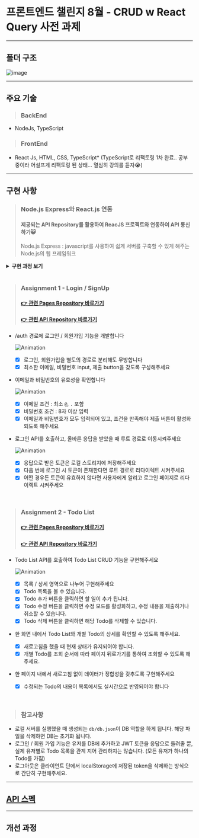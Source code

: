 # 프론트엔드 챌린지 8월 - CRUD w React Query 사전 과제
* * *

## 폴더 구조
![image](https://user-images.githubusercontent.com/66938939/183501171-483f465a-eecd-470e-a889-4c9c504cff47.png)

* * *
## 주요 기술
> ### BackEnd
- NodeJs, TypeScript
> ### FrontEnd
- React Js, HTML, CSS, TypeScript* (TypeScript로 리팩토링 1차 완료.. 공부 중이라 어설프게 리팩토링 된 상태... 열심히 강의를 듣자😭)
* * *

## 구현 사항
> ### Node.js Express와 React.js 연동
> #### 제공되는 API Repository를 활용하여 ReacJS 프로젝트와 연동하여 API 통신하기😺
> Node.js Express : javascript를 사용하여 쉽게 서버를 구축할 수 있게 해주는 Node.js의 웹 프레임워크
<details>
    <summary><strong>구현 과정 보기</strong></summary>
    
1. 기본 세팅
    - 폴더 구조는 프론트 단을 맡는 client와 API Repository가 들어갈 server로 구성한다. 메인 폴더에서 명령어를 통해 'client' 이름의 리액트 프로젝트를 만들고 express와 concurrently를 차례로 설치한다. 
    
    ❓ concurrently : 리액트 서버와 노드 서버를 동시에 실행하기 위한 모듈
    
    ```javascript
    yarn create react-app client --template typescript
    yarn add express
    yarn addd concurrently
    ```
    
    - server 폴더를 만들고 API Repository를 옮긴다. cd 명령어를 통해 server 폴더로 접근한 후 yarn, yarn start를 차례로 입력하여 서버가 잘 작동하는지 확인한다.
    ```javascript
    cd server
    yarn
    yarn start
    ```
    ![image](https://user-images.githubusercontent.com/66938939/182816945-09387143-dfa4-4c88-a969-761a113aa93b.png)
    
    - 최종 폴더 구조
    
    ![image](https://user-images.githubusercontent.com/66938939/182817270-a4ebf5be-5706-4669-9c1f-47754c59640f.png)
    
    - 루트 경로에서 yarn start 커맨드 입력시 서버와 리액트가 동시에 시작할 수 있게 package.json을 세팅한다.
    
    ![image](https://user-images.githubusercontent.com/66938939/182818593-65e8b80f-1294-44df-8b60-a62e5fdb3c96.png)

    - 루트 경로에서 yarn start후 localhost:3000 (리액트 서버)와 localhost:80800 (API 서버)로 접속하여 이상이 없는지 확인한다.
    
    
2. 프록시 설정과 API 통신을 위한 axios 설치
    - client 폴더로 이동하여 API와 통신하기 위한 axios 모듈과 CORS 이슈를 해결하기 위해 proxy-middleware 모듈을 차례로 설치한다.
    
    <a href='https://velog.io/@kina'>❓ CORS (Cross-Origin Resource Sharing) Policy? </a>
    ```javascript
    cd client
    yarn add axios
    yarn add http-proxy-middleware
    ```
    
    - src 폴더 내에 프록시를 설정할 setupProxy.js를 생성한다. 사용할 API base url이 '/users'와 '/todos'고 포트 번호가 8080이기 때문에 아래와 같이 설정한다.
    - Typescript 환경이지만 setupProxy는 js로 작성해도 자동으로 읽힌다.
    
     ![image](https://user-images.githubusercontent.com/66938939/182822350-3ff63b54-8108-4e2e-a190-3d3d80889b85.png)
     
3. 마무리
    - 프록시 설정까지 마무리했으니 백단과 프론트단이 잘 연결이 됐는지 확인하기 위해 테스트한다. 나는 server의 userRouter.ts에 get으로 테스트 코드를 작성하고, client의 App에서 작성한 테스트 코드를 axios.get으로 호출해서 확인했다.
    
    ![image](https://user-images.githubusercontent.com/66938939/182824167-aa4f6c65-dff5-4fde-a297-762b8e097234.png)
    ![image](https://user-images.githubusercontent.com/66938939/182824241-6a718433-9e3e-4bc6-899f-cfe05c71c70d.png)

    - API가 정상적으로 호출된다.
    ![image](https://user-images.githubusercontent.com/66938939/182824457-1a018507-a3c4-4ed6-b45d-6bb9ce17df9a.png)



</details>

</br>

> ### Assignment 1 - Login / SignUp
> #### <a href="https://github.com/kina94/wanted-pre-onboarding-challenge-fe-1/tree/main/client/src/views">👉 관련 Pages Repository 바로가기</a></br>
> #### <a href="https://github.com/kina94/wanted-pre-onboarding-challenge-fe-1/blob/main/client/src/service/authService.ts">👉 관련 API Repository 바로가기</a>
- /auth 경로에 로그인 / 회원가입 기능을 개발합니다

    ![Animation](https://user-images.githubusercontent.com/66938939/183641184-301a9ed4-42b0-46c8-b88d-e27533604589.gif)
  - [x] 로그인, 회원가입을 별도의 경로로 분리해도 무방합니다
  - [x] 최소한 이메일, 비밀번호 input, 제출 button을 갖도록 구성해주세요
  
- 이메일과 비밀번호의 유효성을 확인합니다

    ![Animation](https://user-images.githubusercontent.com/66938939/183641601-a42604c8-4503-4f03-8652-e58499d0fe65.gif)

  - [x] 이메일 조건 : 최소 `@`, `.` 포함
  - [x] 비밀번호 조건 : 8자 이상 입력
  - [x] 이메일과 비밀번호가 모두 입력되어 있고, 조건을 만족해야 제출 버튼이 활성화 되도록 해주세요
  
- 로그인 API를 호출하고, 올바른 응답을 받았을 때 루트 경로로 이동시켜주세요

    ![Animation](https://user-images.githubusercontent.com/66938939/183642577-8d0215ff-9b7a-488d-a2b7-048b65033210.gif)

  - [x] 응답으로 받은 토큰은 로컬 스토리지에 저장해주세요
  - [x] 다음 번에 로그인 시 토큰이 존재한다면 루트 경로로 리다이렉트 시켜주세요
  - [x] 어떤 경우든 토큰이 유효하지 않다면 사용자에게 알리고 로그인 페이지로 리다이렉트 시켜주세요

</br>

> ### Assignment 2 - Todo List
> #### <a href="https://https://github.com/kina94/wanted-pre-onboarding-challenge-fe-1/tree/main/client/src/views">👉 관련 Pages Repository 바로가기</a></br>
> #### <a href="https://github.com/kina94/wanted-pre-onboarding-challenge-fe-1/blob/main/client/src/service/todoService.ts">👉 관련 API Repository 바로가기</a>
- Todo List API를 호출하여 Todo List CRUD 기능을 구현해주세요

    ![Animation](https://user-images.githubusercontent.com/66938939/183643346-d9cca9cc-373d-4363-b530-d4039e1c340b.gif)

  - [x] 목록 / 상세 영역으로 나누어 구현해주세요 
  - [x] Todo 목록을 볼 수 있습니다.
  - [x] Todo 추가 버튼을 클릭하면 할 일이 추가 됩니다.
  - [x] Todo 수정 버튼을 클릭하면 수정 모드를 활성화하고, 수정 내용을 제출하거나 취소할 수 있습니다.
  - [x] Todo 삭제 버튼을 클릭하면 해당 Todo를 삭제할 수 있습니다.
- 한 화면 내에서 Todo List와 개별 Todo의 상세를 확인할 수 있도록 해주세요. 
  - [x] 새로고침을 했을 때 현재 상태가 유지되어야 합니다.
  - [x] 개별 Todo를 조회 순서에 따라 페이지 뒤로가기를 통하여 조회할 수 있도록 해주세요.
- 한 페이지 내에서 새로고침 없이 데이터가 정합성을 갖추도록 구현해주세요
  - [x] 수정되는 Todo의 내용이 목록에서도 실시간으로 반영되어야 합니다
  
</br>

> ### 참고사항
- 로컬 서버를 실행했을 때 생성되는 `db/db.json`이 DB 역할을 하게 됩니다. 해당 파일을 삭제하면 DB는 초기화 됩니다.
- 로그인 / 회원 가입 기능은 유저를 DB에 추가하고 JWT 토큰을 응답으로 돌려줄 뿐, 실제 유저별로 Todo 목록을 관계 지어 관리하지는 않습니다. (모든 유저가 하나의 Todo를 가짐)
- 로그아웃은 클라이언트 단에서 localStorage에 저장된 token을 삭제하는 방식으로 간단히 구현해주세요.

* * *

## <a href='https://github.com/starkoora/wanted-pre-onboarding-challenge-fe-1-api'>API 스펙</a>

* * *

## 개선 과정
